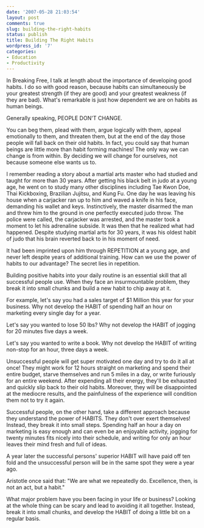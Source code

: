 ```yaml
---
date: '2007-05-28 21:03:54'
layout: post
comments: true
slug: building-the-right-habits
status: publish
title: Building The Right Habits
wordpress_id: '7'
categories:
- Education
- Productivity
---
```


In Breaking Free, I talk at length about the importance of developing good habits.  I do so with good reason, because habits can simultaneously be your greatest strength (if they are good) and your greatest weakness (if they are bad).  What's remarkable is just how dependent we are on habits as human beings.

Generally speaking, PEOPLE DON'T CHANGE.

You can beg them, plead with them, argue logically with them, appeal emotionally to them, and threaten them, but at the end of the day those people will fall back on their old habits.  In fact, you could say that human beings are little more than habit forming machines!  The only way we can change is from within.  By deciding we will change for ourselves, not because someone else wants us to.

I remember reading a story about a martial arts master who had studied and taught for more than 30 years.  After getting his black belt in judo at a young age, he went on to study many other disciplines including Tae Kwon Doe, Thai Kickboxing, Brazilian Jujitsu, and Kung Fu.  One day he was leaving his house when a carjacker ran up to him and waved a knife in his face, demanding his wallet and keys.  Instinctively, the master disarmed the man and threw him to the ground in one perfectly executed judo throw.  The police were called, the carjacker was arrested, and the master took a moment to let his adrenaline subside.  It was then that he realized what had happened. Despite studying martial arts for 30 years, it was his oldest habit of judo that his brain reverted back to in his moment of need.

It had been imprinted upon him through REPETITION at a young age, and never left despite years of additional training. How can we use the power of habits to our advantage?  The secret lies in repetition.

Building positive habits into your daily routine is an essential skill that all successful people use.  When they face an insurmountable problem, they break it into small chunks and build a new habit to chip away at it.

For example, let's say you had a sales target of $1 Million this year for your business.  Why not develop the HABIT of spending half an hour on marketing every single day for a year.

Let's say you wanted to lose 50 lbs?  Why not develop the HABIT of jogging for 20 minutes five days a week.

Let's say you wanted to write a book.  Why not develop the HABIT of writing non-stop for an hour, three days a week.

Unsuccessful people will get super motivated one day and try to do it all at once!  They might work for 12 hours straight on marketing and spend their entire budget, starve themselves and run 5 miles in a day, or write furiously for an entire weekend. After expending all their energy, they'll be exhausted and quickly slip back to their old habits.  Moreover, they will be disappointed at the mediocre results, and the painfulness of the experience will condition them not to try it again.

Successful people, on the other hand, take a different approach because they understand the power of HABITS.  They don't over exert themselves!  Instead, they break it into small steps. Spending half an hour a day on marketing is easy enough and can even be an enjoyable activity, jogging for twenty minutes fits nicely into their schedule, and writing for only an hour leaves their mind fresh and full of ideas.

A year later the successful persons' superior HABIT will have paid off ten fold and the unsuccessful person will be in the same spot they were a year ago.

Aristotle once said that: "We are what we repeatedly do. Excellence, then, is not an act, but a habit."

What major problem have you been facing in your life or business?  Looking at the whole thing can be scary and lead to avoiding it all together.  Instead, break it into small chunks, and develop the HABIT of doing a little bit on a regular basis.
